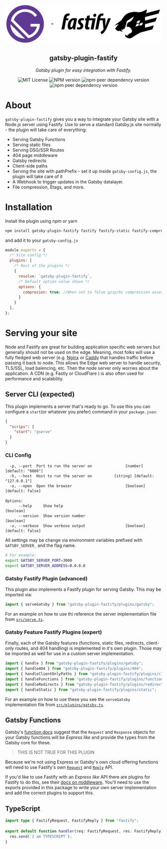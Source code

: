 <p align="center">
  <img src="https://github.com/gatsby-uc/plugins/raw/HEAD/packages/gatsby-plugin-fastify/logo.png" alt="Gatsby + Fastify"/>
</p>
<p align="center">
  <h2 align="center">gatsby-plugin-fastify</h2>
</p>
<p align="center">
  <i>
    Gatsby plugin for easy integration with Fastify.
  </i>
</p>
<p align="center">
  <img alt="MIT License" src="https://img.shields.io/github/license/gatsby-uc/plugins?style=flat-square">
  <img alt="NPM version" src="https://img.shields.io/npm/v/gatsby-plugin-fastify?style=flat-square">
  <img alt="npm peer dependency version" src="https://img.shields.io/npm/dependency-version/gatsby-plugin-fastify/peer/fastify?style=flat-square">
  <img alt="npm peer dependency version" src="https://img.shields.io/npm/dependency-version/gatsby-plugin-fastify/peer/gatsby?style=flat-square">
</p>

# About

`gatsby-plugin-fastify` gives you a way to integrate your Gatsby site with a Node.js server using Fastify. Use to serve a standard Gatsby.js site normally - the plugin will take care of everything:

- Serving Gatsby Functions
- Serving static files
- Serving DSG/SSR Routes
- 404 page middleware
- Gatsby redirects
- Client-side paths
- Serving the site with pathPrefix - set it up inside `gatsby-config.js`, the plugin will take care of it
- A Webhook to trigger updates in the Gatsby datalayer.
- File compression, Etags, and more.

# Installation

Install the plugin using npm or yarn

```sh
npm install gatsby-plugin-fastify fastify fastify-static fastify-compress fastify-plugin fastify-accepts
```

and add it to your `gatsby-config.js`

```js
module.exports = {
  /* Site config */
  plugins: [
    /* Rest of the plugins */
    {
      resolve: `gatsby-plugin-fastify`,
      /* Default option value shown */
      options: {
        compresion: true; //When set to false gzip/bz compression assets is disabled.
      }
    }
  ],
};
```

# Serving your site

Node and Fastify are great for building application specific web servers but generally should not be used on the edge. Meaning, most folks will use a fully fledged web server (e.g. [Nginx](https://www.nginx.com/) or [Caddy](https://caddyserver.com/) that handles traffic before passing it back to node. This allows the Edge web server to handle security, TLS/SSL, load balencing, etc. Then the node server only worries about the application. A CDN (e.g. Fastly or CloudFlare ) is also often used for performance and scalability. 

## Server CLI (expected)

This plugin implements a server that's ready to go. To use this you can configure a `start`(or whatever you prefer) command in your `package.json`:

```json
{
  "scrips": {
    "start": "gserve"
  }
}
```

### CLI Config

```
  -p, --port  Port to run the server on               [number] [default: "8080"]
  -h, --host  Host to run the server on          [string] [default: "127.0.0.1"]
  -o, --open  Open the browser                        [boolean] [default: false]

Options:
      --help     Show help                                             [boolean]
      --version  Show version number                                   [boolean]
  -v, --verbose  Show verbose output                  [boolean] [default: false]
```

All settings may be change via environment variables prefixed with `GATSBY_SERVER_` and the flag name.

```sh
# For example:
export GATSBY_SERVER_PORT=3000
export GATSBY_SERVER_ADDRESS=0.0.0.0
```

### Gatsby Fastify Plugin (advanced)

This plugin also implements a Fastify plugin for serving Gatsby. This may be imported via:

```js
import { serveGatsby } from "gatsby-plugin-fastify/plugins/gatsby";
```

For an example on how to use thi reference the server implementation file from [`src/serve.ts`](https://github.com/gatsby-uc/plugins/tree/main/packages/gatsby-plugin-fastify/src/serve.ts).

### Gatsby Feature Fastify Plugins (expert)

Finally, each of the Gatsby features (functions, static files, redirects, client-only routes, and 404 handling) is implemented in it's own plugin. Those may be imported as well for use in a custom server implementation.

```js
import { handle } from "gatsby-plugin-fastify/plugins/gatsby";
import { handle404 } from "gatsby-plugin-fastify/plugins/404";
import { handleClientOnlyPaths } from "gatsby-plugin-fastify/plugins/clientPaths";
import { handleFunctions } from "gatsby-plugin-fastify/plugins/functions";
import { handleRedirects } from "gatsby-plugin-fastify/plugins/redirects";
import { handleStatic } from "gatsby-plugin-fastify/plugins/static";
```

For an example on how to use these you see the `serveGatsby` implementation file from [`src/plugins/gatsby.ts`](https://github.com/gatsby-uc/plugins/tree/main/packages/gatsby-plugin-fastify/src/plugins/gatsby.ts).

## Gatsby Functions

Gatsby's [function docs](https://www.gatsbyjs.com/docs/reference/functions/getting-started/) suggest that the `Request` and `Response` objects for your Gatsby functions will be _Express like_ and provide the types from the Gatsby core for these.

> THIS IS NOT TRUE FOR THIS PLUGIN

Because we're not using Express or Gatsby's own cloud offering functions will need to use Fastify's own [`Request`](https://www.fastify.io/docs/latest/Request/) and [`Reply`](https://www.fastify.io/docs/latest/Reply/) API.

If you'd like to use Fastify with an _Express like_ API there are plugins for Fastify to do this, see their [docs on middleware](https://www.fastify.io/docs/latest/Middleware/). You'll need to use the exports provided in this package to write your own server implementation and add the correct plugins to support this.

## TypeScript

```ts
import type { FastifyRequest, FastifyReply } from "fastify";

export default function handler(req: FastifyRequest, res: FastifyReply) {
  res.send(`I am TYPESCRIPT`);
}
```
